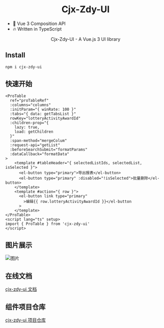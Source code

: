 <h1 align="center">
    Cjx-Zdy-UI
</h1>

- 💪 Vue 3 Composition API
- 🔥 Written in TypeScript

<p align="center"> Cjx-Zdy-UI - A Vue.js 3 UI library</p>

## Install

```
npm i cjx-zdy-ui
```

## 快速开始

```vue
<ProTable
  ref="proTableRef"
  :columns="columns"
  :initParam="{ winRate: 100 }"
  :tabs="{ data: getTabsList }"
  rowKey="lotteryActivityAwardId"
  :children-prop="{
    lazy: true,
    load: getChildren
  }"
  :span-method="mergeColum"
  :request-api="getList"
  :beforeSearchSubmit="formatParams"
  :dataCallback="formatData"
>
    <template #tableHeader="{ selectedListIds, selectedList, isSelected }">
      <el-button type="primary">导出报表</el-button>
      <el-button type="primary" :disabled="!isSelected">批量删除</el-button>
    </template>
    <template #action="{ row }">
      <el-button link type="primary"
        >编辑{{ row.lotteryActivityAwardId }}</el-button
      >
    </template>
</ProTable>
<script lang="ts" setup>
import { ProTable } from 'cjx-zdy-ui'
</script>
```

## 图片展示

![图片](http://rw8irwnr8.hn-bkt.clouddn.com/ProTable.png)

## 在线文档

[cjx-zdy-ui 文档](https://dongbian1.github.io/vite-ts-component/vue/ProTable.html)

## 组件项目仓库

[cjx-zdy-ui 项目仓库](https://github.com/dongbian1/vite-ts-component)

